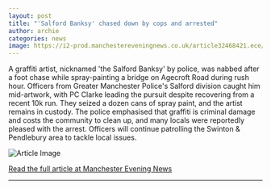 ```yaml
---
layout: post
title: "'Salford Banksy' chased down by cops and arrested"
author: archie
categories: news
image: https://i2-prod.manchestereveningnews.co.uk/article32468421.ece/ALTERNATES/s1200/0_JS380798832.jpg
---
```

A graffiti artist, nicknamed 'the Salford Banksy' by police, was nabbed after a foot chase while spray-painting a bridge on Agecroft Road during rush hour. Officers from Greater Manchester Police's Salford division caught him mid-artwork, with PC Clarke leading the pursuit despite recovering from a recent 10k run. They seized a dozen cans of spray paint, and the artist remains in custody. The police emphasised that graffiti is criminal damage and costs the community to clean up, and many locals were reportedly pleased with the arrest. Officers will continue patrolling the Swinton & Pendlebury area to tackle local issues.

![Article Image](https://i2-prod.manchestereveningnews.co.uk/article32468421.ece/ALTERNATES/s1200/0_JS380798832.jpg)

[Read the full article at Manchester Evening News](https://www.manchestereveningnews.co.uk/news/greater-manchester-news/salford-banksy-chased-down-cops-32468408)

---
